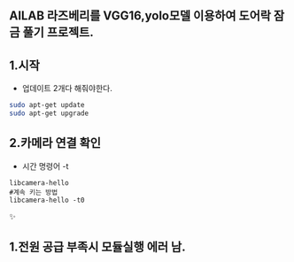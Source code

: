 ## AILAB 라즈베리를 VGG16,yolo모델 이용하여 도어락 잠금 풀기 프로젝트.

## 1.시작
 * 업데이트 2개다 해줘야한다.
```bash
sudo apt-get update
sudo apt-get upgrade
```

## 2.카메라 연결 확인
  * 시간 명령어 -t
```bush
libcamera-hello
#계속 키는 방법
libcamera-hello -t0
```



✨
## 1.전원 공급 부족시 모듈실행 에러 남.

